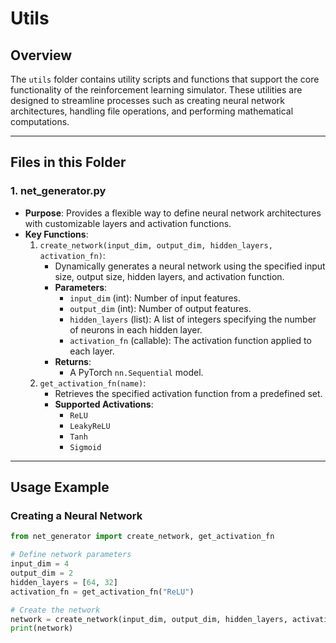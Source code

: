 # **Utils**

## **Overview**
The `utils` folder contains utility scripts and functions that support the core functionality of the reinforcement learning simulator. These utilities are designed to streamline processes such as creating neural network architectures, handling file operations, and performing mathematical computations.

---

## **Files in this Folder**

### **1. net_generator.py**
- **Purpose**: Provides a flexible way to define neural network architectures with customizable layers and activation functions.
- **Key Functions**:
  1. `create_network(input_dim, output_dim, hidden_layers, activation_fn)`:
      - Dynamically generates a neural network using the specified input size, output size, hidden layers, and activation function.
      - **Parameters**:
        - `input_dim` (int): Number of input features.
        - `output_dim` (int): Number of output features.
        - `hidden_layers` (list): A list of integers specifying the number of neurons in each hidden layer.
        - `activation_fn` (callable): The activation function applied to each layer.
      - **Returns**:
        - A PyTorch `nn.Sequential` model.
  2. `get_activation_fn(name)`:
      - Retrieves the specified activation function from a predefined set.
      - **Supported Activations**:
        - `ReLU`
        - `LeakyReLU`
        - `Tanh`
        - `Sigmoid`

---

## **Usage Example**
### Creating a Neural Network
```python
from net_generator import create_network, get_activation_fn

# Define network parameters
input_dim = 4
output_dim = 2
hidden_layers = [64, 32]
activation_fn = get_activation_fn("ReLU")

# Create the network
network = create_network(input_dim, output_dim, hidden_layers, activation_fn)
print(network)